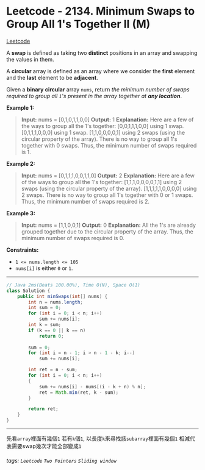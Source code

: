 # Leetcode - 2134. Minimum Swaps to Group All 1's Together II (M)

[Leetcode](https://leetcode.com/problems/minimum-swaps-to-group-all-1s-together-ii/)

A **swap** is defined as taking two **distinct** positions in an array and swapping the values in them.

A **circular** array is defined as an array where we consider the **first** element and the **last** element to be **adjacent**.

Given a **binary** **circular** array `nums`, return _the minimum number of swaps required to group all _`1`_'s present in the array together at **any location**_.

**Example 1:**

> **Input:** nums = [0,1,0,1,1,0,0]
> **Output:** 1
> **Explanation:** Here are a few of the ways to group all the 1's together:
> [0,0,1,1,1,0,0] using 1 swap.
> [0,1,1,1,0,0,0] using 1 swap.
> [1,1,0,0,0,0,1] using 2 swaps (using the circular property of the array).
> There is no way to group all 1's together with 0 swaps.
> Thus, the minimum number of swaps required is 1.

**Example 2:**

> **Input:** nums = [0,1,1,1,0,0,1,1,0]
> **Output:** 2
> **Explanation:** Here are a few of the ways to group all the 1's together:
> [1,1,1,0,0,0,0,1,1] using 2 swaps (using the circular property of the array).
> [1,1,1,1,1,0,0,0,0] using 2 swaps.
> There is no way to group all 1's together with 0 or 1 swaps.
> Thus, the minimum number of swaps required is 2.

**Example 3:**

> **Input:** nums = [1,1,0,0,1]
> **Output:** 0
> **Explanation:** All the 1's are already grouped together due to the circular property of the array.
> Thus, the minimum number of swaps required is 0.

**Constraints:**

-   `1 <= nums.length <= 105`
-   `nums[i]` is either `0` or `1`.

---
```java
// Java 2ms(Beats 100.00%), Time O(N), Space O(1)
class Solution {
    public int minSwaps(int[] nums) {
        int n = nums.length;
        int sum = 0;
        for (int i = 0; i < n; i++)
            sum += nums[i];
        int k = sum;
        if (k == 0 || k == n)
            return 0;
        
        sum = 0;
        for (int i = n - 1; i > n - 1 - k; i--)
            sum += nums[i];

        int ret = n - sum;
        for (int i = 0; i < n; i++)
        {
            sum += nums[i] - nums[(i - k + n) % n];
            ret = Math.min(ret, k - sum);
        }

        return ret;
    }
}
```
---

先看`array`裡面有幾個`1`
若有`k`個`1`, 以長度`k`來尋找該`subarray`裡面有幾個`1`
相減代表需要swap幾次才能全部變成`1`


###### tags: `Leetcode` `Two Pointers` `Sliding window`